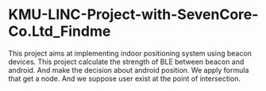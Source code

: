# KMU-LINC-Project-with-SevenCore-Co.Ltd_Findme
This project aims at implementing indoor positioning system using beacon devices. 
This project calculate the strength of BLE between beacon and android.
And make the decision about android position.
We apply formula that get a node. And we suppose user exist at the point of intersection.

